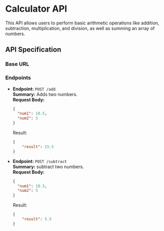 # Calculator API

This API allows users to perform basic arithmetic operations like addition, subtraction, multiplication, and division, as well as summing an array of numbers.

## API Specification

### Base URL

### Endpoints

- **Endpoint:** `POST /add`  
  **Summary:** Adds two numbers.  
  **Request Body:**
  ```json
  {
    "num1": 10.5,
    "num2": 5
  }
  ```
  Result:
  ```json
  {
      "result": 15.5
  }
  ```
- **Endpoint:** `POST /subtract`  
  **Summary:** subtract two numbers.  
  **Request Body:**
  ```json
  {
    "num1": 10.5,
    "num2": 5
  }
  ```
  Result:
  ```json
  {
      "result": 5.5
  }
  ```
